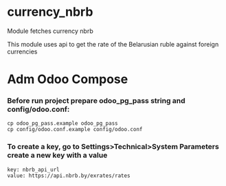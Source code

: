 
# currency_nbrb
Module fetches currency nbrb

This module uses api to get the rate of the Belarusian ruble against foreign currencies
# Adm Odoo Compose

### Before run project prepare odoo_pg_pass string and config/odoo.conf:
```
cp odoo_pg_pass.example odoo_pg_pass
cp config/odoo.conf.example config/odoo.conf
```

### To create a key, go to Settings>Technical>System Parameters create a new key with a value
```
key: nbrb_api_url
value: https://api.nbrb.by/exrates/rates
```



